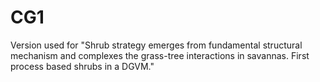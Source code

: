 # CG1
Version used for "Shrub strategy emerges from fundamental structural mechanism and complexes the grass-tree interactions in savannas. First process based shrubs in a DGVM." 

